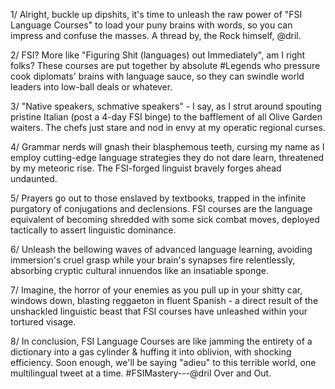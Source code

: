 1/ Alright, buckle up dipshits, it's time to unleash the raw power of "FSI Language Courses" to load your puny brains with words, so you can impress and confuse the masses. A thread by, the Rock himself, @dril.

2/ FSI? More like "Figuring Shit (languages) out Immediately", am I right folks? These courses are put together by absolute #Legends who pressure cook diplomats' brains with language sauce, so they can swindle world leaders into low-ball deals or whatever.

3/ "Native speakers, schmative speakers" - I say, as I strut around spouting pristine Italian (post a 4-day FSI binge) to the bafflement of all Olive Garden waiters. The chefs just stare and nod in envy at my operatic regional curses. 

4/ Grammar nerds will gnash their blasphemous teeth, cursing my name as I employ cutting-edge language strategies they do not dare learn, threatened by my meteoric rise. The FSI-forged linguist bravely forges ahead undaunted.

5/ Prayers go out to those enslaved by textbooks, trapped in the infinite purgatory of conjugations and declensions. FSI courses are the language equivalent of becoming shredded with some sick combat moves, deployed tactically to assert linguistic dominance. 

6/ Unleash the bellowing waves of advanced language learning, avoiding immersion's cruel grasp while your brain's synapses fire relentlessly, absorbing cryptic cultural innuendos like an insatiable sponge.

7/ Imagine, the horror of your enemies as you pull up in your shitty car, windows down, blasting reggaeton in fluent Spanish - a direct result of the unshackled linguistic beast that FSI courses have unleashed within your tortured visage.  

8/ In conclusion, FSI Language Courses are like jamming the entirety of a dictionary into a gas cylinder & huffing it into oblivion, with shocking efficiency. Soon enough, we'll be saying "adieu" to this terrible world, one multilingual tweet at a time. #FSIMastery---@dril Over and Out.